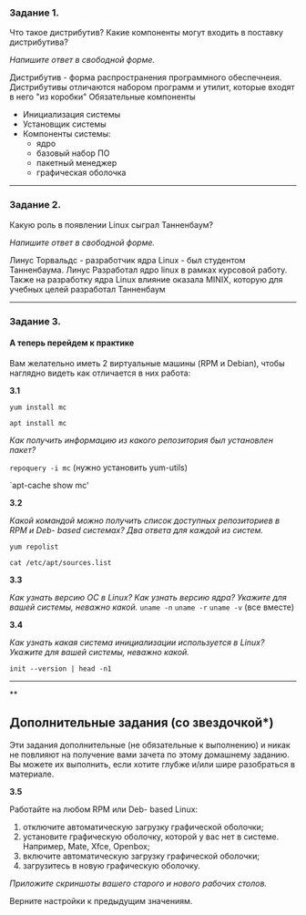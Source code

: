 ### Задание 1.

Что такое дистрибутив? Какие компоненты могут входить в поставку дистрибутива?

*Напишите ответ в свободной форме.*

Дистрибутив - форма распространения программного обеспечнеия.
Дистрибутивы отличаются набором программ и утилит, которые входят в него "из коробки"
Обязательные компоненты
- Инициализация системы
- Установщик системы
- Компоненты системы:
	- ядро
	- базовый набор ПО
	- пакетный менеджер
	- графическая оболочка


---

### Задание 2.

Какую роль в появлении Linux сыграл Танненбаум?

*Напишите ответ в свободной форме.*

Линус Торвальдс - разработчик ядра Linux - был студентом Танненбаума.
Линус Разработал ядро linux в рамках курсовой работу.
Также на разработку ядра Linux влияние оказала MINIX, которую для учебных целей разработал Танненбаум


---

### Задание 3.


#### А теперь перейдем к практике

Вам желательно иметь 2 виртуальные машины (RPM и Debian), чтобы наглядно видеть как отличается в них работа:

**3.1**

`yum install mc`

`apt install mc`

*Как получить информацию из какого репозитория был установлен пакет?*

`repoquery -i mc` (нужно установить yum-utils)

`apt-cache show mc'

**3.2**

*Какой командой можно получить список доступных репозиториев в RPM и Deb- based системах? Два ответа для каждой из систем.*

`yum repolist`

`cat /etc/apt/sources.list`

**3.3**

*Как узнать версию ОС в Linux? Как узнать версию ядра? Укажите для вашей системы, неважно какой.*
`uname -n`
`uname -r`
`uname -v` (все вместе)

**3.4**

*Как узнать какая система инициализации используется в Linux? Укажите для вашей системы, неважно какой.*

`init --version | head -n1`

---

**

## Дополнительные задания (со звездочкой*)
Эти задания дополнительные (не обязательные к выполнению) и никак не повлияют на получение вами зачета по этому домашнему заданию. Вы можете их выполнить, если хотите глубже и/или шире разобраться в материале.

**3.5**

Работайте на любом RPM или Deb- based Linux:

1) отключите автоматическую загрузку графической оболочки;
2) установите графическую оболочку, которой у вас нет в системе. Например, Mate, Xfce, Openbox;
3) включите автоматическую загрузку графической оболочки;
4) загрузитесь в новую графическую оболочку.

*Приложите скриншоты вашего старого и нового рабочих столов.*

Верните настройки к предыдущим значениям.
